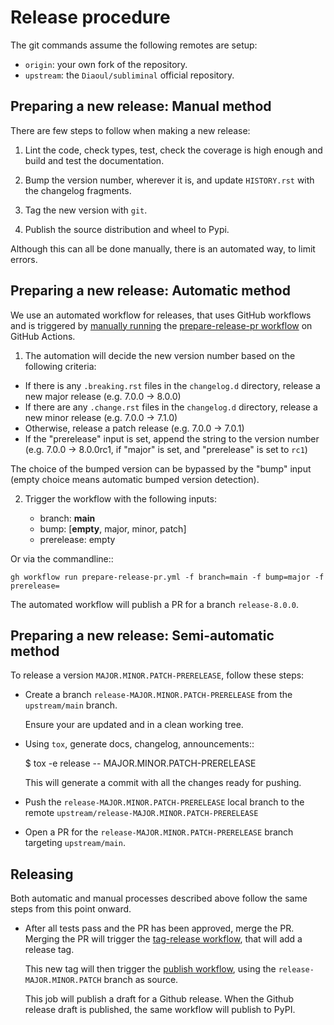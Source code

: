 # Release procedure

The git commands assume the following remotes are setup:

* ``origin``: your own fork of the repository.
* ``upstream``: the ``Diaoul/subliminal`` official repository.

## Preparing a new release: Manual method

There are few steps to follow when making a new release:

1. Lint the code, check types, test, check the coverage is high enough
and build and test the documentation.

2. Bump the version number, wherever it is, and update ``HISTORY.rst``
with the changelog fragments.

3. Tag the new version with ``git``.

4. Publish the source distribution and wheel to Pypi.

Although this can all be done manually, there is an automated way,
to limit errors.

## Preparing a new release: Automatic method

We use an automated workflow for releases, that uses GitHub workflows and is triggered
by [manually running](https://docs.github.com/en/actions/managing-workflow-runs/manually-running-a-workflow)
the [prepare-release-pr workflow](https://github.com/Diaoul/subliminal/actions/workflows/prepare-release-pr.yaml)
on GitHub Actions.

1. The automation will decide the new version number based on the following criteria:

- If there is any ``.breaking.rst`` files in the ``changelog.d`` directory, release a new major release
  (e.g. 7.0.0 -> 8.0.0)
- If there are any ``.change.rst`` files in the
  ``changelog.d`` directory, release a new minor release
  (e.g. 7.0.0 -> 7.1.0)
- Otherwise, release a patch release
  (e.g. 7.0.0 -> 7.0.1)
- If the "prerelease" input is set, append the string to the version number
  (e.g. 7.0.0 -> 8.0.0rc1, if "major" is set, and "prerelease" is set to `rc1`)

The choice of the bumped version can be bypassed by the "bump" input
(empty choice means automatic bumped version detection).

2. Trigger the workflow with the following inputs:

   - branch: **main**
   - bump: [**empty**, major, minor, patch]
   - prerelease: empty

Or via the commandline::

    gh workflow run prepare-release-pr.yml -f branch=main -f bump=major -f prerelease=

The automated workflow will publish a PR for a branch ``release-8.0.0``.


## Preparing a new release: Semi-automatic method

To release a version ``MAJOR.MINOR.PATCH-PRERELEASE``, follow these steps:

* Create a branch ``release-MAJOR.MINOR.PATCH-PRERELEASE`` from the ``upstream/main`` branch.

   Ensure your are updated and in a clean working tree.

* Using ``tox``, generate docs, changelog, announcements::

    $ tox -e release -- MAJOR.MINOR.PATCH-PRERELEASE

   This will generate a commit with all the changes ready for pushing.

* Push the ``release-MAJOR.MINOR.PATCH-PRERELEASE`` local branch to the remote
``upstream/release-MAJOR.MINOR.PATCH-PRERELEASE``

* Open a PR for the ``release-MAJOR.MINOR.PATCH-PRERELEASE`` branch targeting ``upstream/main``.


## Releasing

Both automatic and manual processes described above follow the same steps from this point onward.

* After all tests pass and the PR has been approved, merge the PR.
  Merging the PR will trigger the
  [tag-release workflow](https://github.com/Diaoul/subliminal/actions/workflows/tag-release.yaml), that will add a release tag.

  This new tag will then trigger the
  [publish workflow](https://github.com/Diaoul/subliminal/actions/workflows/publish.yaml),
  using the ``release-MAJOR.MINOR.PATCH`` branch as source.

  This job will publish a draft for a Github release.
  When the Github release draft is published, the same workflow will publish to PyPI.

